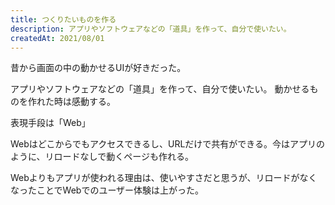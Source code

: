 ```yaml
---
title: つくりたいものを作る
description: アプリやソフトウェアなどの「道具」を作って、自分で使いたい。
createdAt: 2021/08/01
---
```


昔から画面の中の動かせるUIが好きだった。

アプリやソフトウェアなどの「道具」を作って、自分で使いたい。
動かせるものを作れた時は感動する。

表現手段は「Web」

Webはどこからでもアクセスできるし、URLだけで共有ができる。今はアプリのように、リロードなしで動くページも作れる。

Webよりもアプリが使われる理由は、使いやすさだと思うが、リロードがなくなったことでWebでのユーザー体験は上がった。
